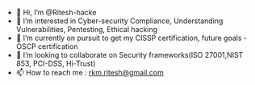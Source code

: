 - 👋 Hi, I’m @Ritesh-hacke
- 👀 I’m interested in Cyber-security Compliance, Understanding Vulnerabilities, Pentesting, Ethical hacking
- 🌱 I’m currently on pursuit to get my CISSP certification, future goals - OSCP certification
- 💞️ I’m looking to collaborate on Security frameworks(ISO 27001,NIST 853, PCI-DSS, Hi-Trust)
- 📫 How to reach me : rkm.ritesh@gmail.com

<!---
Ritesh-hacke/Ritesh-hacke is a ✨ special ✨ repository because its `README.md` (this file) appears on your GitHub profile.
You can click the Preview link to take a look at your changes.
--->
